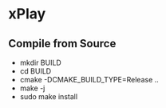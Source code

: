 # xPlay


## Compile from Source

* mkdir BUILD
* cd BUILD
* cmake -DCMAKE_BUILD_TYPE=Release ..
* make -j
* sudo make install
